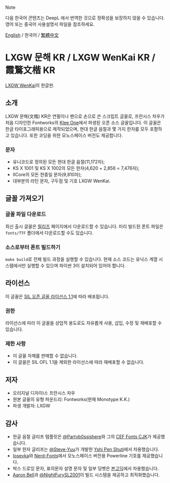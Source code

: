 > [!NOTE]
> 다음 한국어 콘텐츠는 DeepL 에서 번역한 것으로 정확성을 보장하지 않을 수 있습니다. 영어 또는 중국어 사용설명서 파일을 참조하세요.

[English](./README.md) / 한국어 / [繁體中文](./README-CHT.md) 
#  LXGW 문해 KR / LXGW WenKai KR / 霞鶩文楷 KR
[LXGW WenKai](https://github.com/lxgw/LxgwWenKai)의 한글판.
## 소개
LXGW 문해(文楷) KR은 연필이나 펜으로 손으로 쓴 스크립트 글꼴로, 프란시스 차우가 처음 디자인한 Fontworks의 [Klee One](https://github.com/fontworks-fonts/Klee)에서 파생된 오픈 소스 글꼴입니다. 이 글꼴은 한글 타이포그래피용으로 제작되었으며, 현대 한글 음절과 몇 가지 한자를 모두 포함하고 있습니다. 또한 코딩을 위한 모노스페이스 버전도 제공합니다.
### 문자
- 유니코드로 정의된 모든 현대 한글 음절(11,172자);
- KS X 1001 및 KS X 1002의 모든 한자(4,620 + 2,856 = 7,476자);
- IICore의 모든 한중일 문자(9,810자);
- 대부분의 라틴 문자, 구두점 및 기호 LXGW WenKai.
## 글꼴 가져오기
### 글꼴 파일 다운로드
최신 출시 글꼴은 [릴리즈](https://github.com/lxgw/LxgwWenKaiKR/releases) 페이지에서 다운로드할 수 있습니다. 미리 빌드된 폰트 파일은 `fonts/TTF` 폴더에서 다운로드할 수도 있습니다.
### 소스로부터 폰트 빌드하기
`make build`로 전체 빌드 과정을 실행할 수 있습니다. 현재 소스 코드는 유닉스 계열 시스템에서만 실행할 수 있으며 파이썬 3이 설치되어 있어야 합니다.
## 라이선스
이 글꼴은 [SIL 오픈 글꼴 라이선스 1.1](https://openfontlicense.org)에 따라 배포됩니다.
### 권한
라이선스에 따라 이 글꼴을 상업적 용도로도 자유롭게 사용, 삽입, 수정 및 재배포할 수 있습니다.
### 제한 사항 
- 이 글꼴 자체를 판매할 수 없습니다.
- 이 글꼴은 SIL OFL 1.1을 제외한 라이선스에 따라 재배포할 수 없습니다.
## 저자
- 오리지널 디자이너: 프란시스 차우
- 원본 글꼴의 유형 파운드리: Fontworks(현재 Monotype K.K.)
- 파생 개발자: LXGW 
## 감사
- 한글 음절 글리프 템플릿은 [@Partyb0ssishere](https://github.com/Partyb0ssishere)와 그의 [CEF Fonts CJK](https://github.com/Partyb0ssishere/cef-fonts-cjk)가 제공했습니다.
- 일부 한자 글리프는 [@Steve-Yuu](https://github.com/Steve-Yuu)가 개발한 [Yshi Pen Shuti](https://github.com/Steve-Yuu/YshiPen-Shuti)에서 차용했습니다.
- [Iosevka](https://github.com/be5invis/Iosevka)와 [Nerd-Fonts](https://github.com/ryanoasis/nerd-fonts)에서 모노스페이스 버전용 Powerline 기호를 제공했습니다.
- 박스 드로잉 문자, 표의문자 설명 문자 및 일부 딩벳은 [본고딕](https://github.com/adobe-fonts/source-han-sans)에서 차용했습니다.
- [Aaron Bell](https://github.com/aaronbell)과 [@NightFurySL2001](https://github.com/NightFurySL2001)이 빌드 시스템을 제공하고 최적화했습니다.